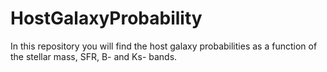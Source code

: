 # HostGalaxyProbability

In this repository you will find the host galaxy probabilities as a function of the stellar mass, SFR, B- and Ks- bands.
